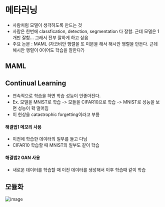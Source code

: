 
# 메타러닝
* 사람처럼 모델이 생각하도록 만드는 것
* 사람은 한번에 classfication, detection, segmentation 다 잘함. 근데 모델은 1개만 잘함... 그래서 전부 잘하게 하고 싶음
* 주요 논문 : MAML (자코비안 행렬을 또 미분을 해서 해시안 행렬을 만든다. 근데 해시안 행렬이 0이어도 학습을 잘한다?)

## MAML

## Continual Learning
* 연속적으로 학습을 하면 학습 성능이 안좋아진다.
* Ex. 모델을 MNIST로 학습 -> 모들을 CIFAR10으로 학습 -> MNIST로 성능을 보면 성능이 확 떨어짐
* 이 현상을 catastrophic forgetting이라고 부름

#### 해결법1 메모리 사용
* 이전에 학습한 데이터의 일부를 들고 다님
* CIFAR10 학습할 때 MNIST의 일부도 같이 학습

#### 해결법2 GAN 사용
* 새로운 데이터를 학습할 때 이전 데이터를 생성해서 이후 학습때 같이 학습


## 모듈화

![image](https://user-images.githubusercontent.com/63588046/166609444-47ea74b1-a343-4aad-bb05-c121ab772cb0.png)

